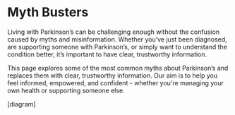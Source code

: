 # Myth Busters

Living with Parkinson’s can be challenging enough without the confusion caused by myths and misinformation. Whether you’ve just been diagnosed, are supporting someone with Parkinson’s, or simply want to understand the condition better, it’s important to have clear, trustworthy information.

This page explores some of the most common myths about Parkinson’s and replaces them with clear, trustworthy information. Our aim is to help you feel informed, empowered, and confident - whether you're managing your own health or supporting someone else.

[diagram]

